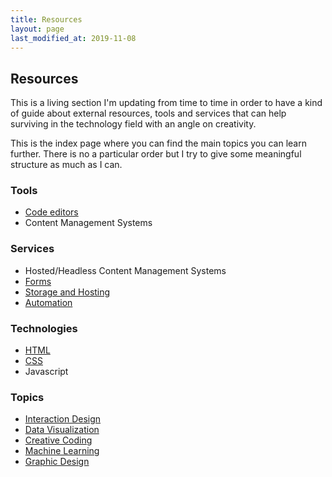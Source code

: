 ```yaml
---
title: Resources
layout: page
last_modified_at: 2019-11-08
---
```


## Resources

This is a living section I'm updating from time to time in order to have a kind of guide about external resources, tools and services that can help surviving in the technology field with an angle on creativity.

This is the index page where you can find the main topics you can learn further. There is no a particular order but I try to give some meaningful structure as much as I can.

### Tools

- [Code editors](code-editors/)
- Content Management Systems

### Services

- Hosted/Headless Content Management Systems
- [Forms](forms)
- [Storage and Hosting](storage-hosting)
- [Automation](automation)

### Technologies

- [HTML](html/)
- [CSS](css)
- Javascript

### Topics

- [Interaction Design](interaction-design)
- [Data Visualization](data-visualization)
- [Creative Coding](creative-coding)
- [Machine Learning](machine-learning)
- [Graphic Design](graphic-design)

